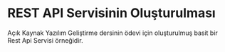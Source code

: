 # REST API Servisinin Oluşturulması
Açık Kaynak Yazılım Geliştirme dersinin ödevi için oluşturulmuş basit bir Rest Api Servisi örneğidir.
